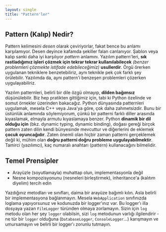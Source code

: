 ```yaml
---
layout: single
title: "Pattern'ler"
---
```



Pattern (Kalıp) Nedir?
----------------------------

Pattern kelimesini *desen* olarak çeviriyorlar, fakat bence bu anlamı karşılamıyor.
Desen deyince kafamda şekiller falan canlanıyor.
Şablon veya kalıp sanki daha iyi karşılıyor *pattern* anlamını.
Yazılım pattern'leri, **sık rastladığımız işleri çözmek için tekrar tekrar kullanılabilecek** *(benzer problemleri çözmekte istifade edebileceğimiz)* **usullerdir**.
Örgü örerken uygulanan tekniklere benzetebiliriz, aynı teknikle pek çok farklı şey örülebilir.
Yazılımda da, aynı pattern'i benzeşen problemleri çözerken uygulayabiliriz.

Yazılım patternleri, belirli bir dile özgü olmayıp, **dilden bağımsız** düşünülebilir.
Biz hep pratikten gittiğimiz için, tabi ki Python özelinde ve somut örnekler üzerinden bakacağız.
Python dünyasında patternleri uygulamak, mesela C++ veya Java'ya göre, çok daha zahmetsizdir.
Bunu bir üstünlük anlamında söylemiyorum, çünkü bir patterni farklı diller arasında kıyaslamak, elmayla armutu kıyaslamaya benzer.
Python **dinamik bir dil olduğu için** (bkz. dynamic typing, dynamic binding), doğası gereği birçok pattern zaten dilin kendi bünyesinde mevcuttur ve diğerlerini de eklemek **çocuk oyuncağıdır**.
Zaten önemli olan hiçbir zaman patterni gerçeklemek değil ki, mühim olan **doğru patterni doğru probleme uygulayabilmektir**.
Tamirci (yazılımcı), kaç numaralı anahtarı (pattern) kullanacağını bilmelidir.

Temel Prensipler
----------------

* Arayüzle (soyutlamayla) muhattap olun, implementasyonla değil
* Nesne kompozisyonunu (nesneleri birleştirmek), inheritance'a (kalıtım diyelim) tercih edin

Yazdığınız metodları ve sınıfları, daima bir arayüze bağımlı kılın.
Asla belirli bir implementasyona bağlanmayın.
Mesela `WebApplication` sınıfınızda loglama yapıyorsunuz ve kodunuzda bir logger'ınız var.
Bu logger'ı illa dosyaya yazan `FileLogger` türünden olmaya zorlamayın.
Sizin için `log` metodu olan her şey `logger` olabilsin, sizi `log` metodunun varlığı ilgilendirir - ne tür bir `logger` olduğuna (`DatabaseLogger`, `ConsoleLogger`...) karışmayın ve umursamayın ve belirli bir logger'ı zorunlu tutmayın.

